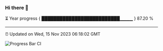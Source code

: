 ### Hi there 👋

⏳ Year progress { ██████████████████████████▁▁▁▁ } 87.20 %

---

⏰ Updated on Wed, 15 Nov 2023 06:18:02 GMT

![Progress Bar CI](https://github.com/liununu/liununu/workflows/Progress%20Bar%20CI/badge.svg)
